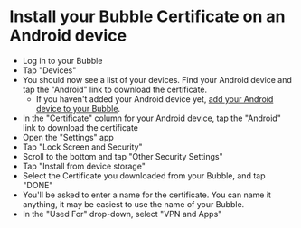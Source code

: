 # Install your Bubble Certificate on an Android device

 * Log in to your Bubble
 * Tap "Devices"
 * You should now see a list of your devices. Find your Android device and tap the "Android" link to download the certificate.
   * If you haven't added your Android device yet, [add your Android device to your Bubble](../device_setup/add_device.md).
 * In the "Certificate" column for your Android device, tap the "Android" link to download the certificate
 * Open the "Settings" app
 * Tap "Lock Screen and Security"
 * Scroll to the bottom and tap "Other Security Settings"
 * Tap "Install from device storage"
 * Select the Certificate you downloaded from your Bubble, and tap "DONE" 
 * You'll be asked to enter a name for the certificate. You can name it anything, it may be easiest to use the name of your Bubble.
 * In the "Used For" drop-down, select "VPN and Apps" 
 